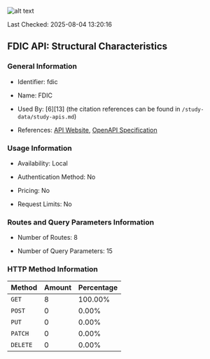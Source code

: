 ![alt text](https://img.shields.io/badge/OpenAPI_Specification-Valid-brightgreen.svg)

Last Checked: 2025-08-04 13:20:16

## FDIC API: Structural Characteristics

### General Information

- Identifier: fdic

- Name: FDIC

- Used By: [6][13] (the citation references can be found in `/study-data/study-apis.md`)

- References: [API Website](https://github.com/ContinuityControl/fdic), [OpenAPI Specification](https://www.postman.com/api-evangelist/federal-deposit-insurance-corporation-fdic/collection/ddi8s3a/fdic-bank-data-api-beta)

### Usage Information

- Availability: Local

- Authentication Method: No

- Pricing: No

- Request Limits: No

### Routes and Query Parameters Information

- Number of Routes: 8

- Number of Query Parameters: 15

### HTTP Method Information

| Method | Amount | Percentage |
|--------|--------|------------|
| `GET` | 8 | 100.00% |
| `POST` | 0 | 0.00% |
| `PUT` | 0 | 0.00% |
| `PATCH` | 0 | 0.00% |
| `DELETE` | 0 | 0.00% |
